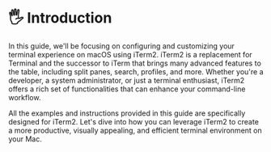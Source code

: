 # 🖐️ Introduction

In this guide, we'll be focusing on configuring and customizing your terminal experience on macOS using iTerm2. iTerm2 is a replacement for Terminal and the successor to iTerm that brings many advanced features to the table, including split panes, search, profiles, and more. Whether you're a developer, a system administrator, or just a terminal enthusiast, iTerm2 offers a rich set of functionalities that can enhance your command-line workflow.

All the examples and instructions provided in this guide are specifically designed for iTerm2. Let's dive into how you can leverage iTerm2 to create a more productive, visually appealing, and efficient terminal environment on your Mac.
